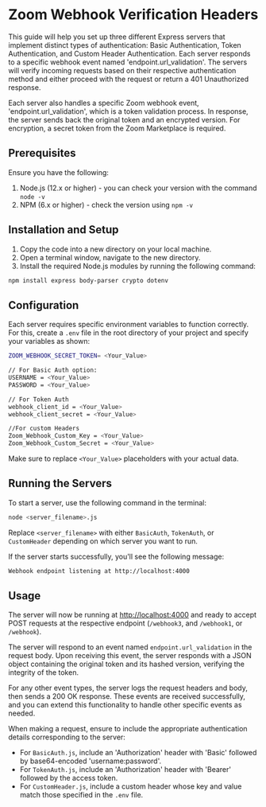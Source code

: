 # Zoom Webhook Verification Headers

This guide will help you set up three different Express servers that implement distinct types of authentication: Basic Authentication, Token Authentication, and Custom Header Authentication. Each server responds to a specific webhook event named 'endpoint.url_validation'. The servers will verify incoming requests based on their respective authentication method and either proceed with the request or return a 401 Unauthorized response.

Each server also handles a specific Zoom webhook event, 'endpoint.url_validation', which is a token validation process. In response, the server sends back the original token and an encrypted version. For encryption, a secret token from the Zoom Marketplace is required.

## Prerequisites
Ensure you have the following:

1. Node.js (12.x or higher) - you can check your version with the command `node -v`
2. NPM (6.x or higher) - check the version using `npm -v`

## Installation and Setup
1. Copy the code into a new directory on your local machine. 
2. Open a terminal window, navigate to the new directory.
3. Install the required Node.js modules by running the following command: 

```bash
npm install express body-parser crypto dotenv
```
   
## Configuration
Each server requires specific environment variables to function correctly. For this, create a `.env` file in the root directory of your project and specify your variables as shown:

```bash
ZOOM_WEBHOOK_SECRET_TOKEN= <Your_Value>

// For Basic Auth option:
USERNAME = <Your_Value>
PASSWORD = <Your_Value>

// For Token Auth
webhook_client_id = <Your_Value>
webhook_client_secret = <Your_Value>

//For custom Headers
Zoom_Webhook_Custom_Key = <Your_Value>
Zoom_Webhook_Custom_Secret = <Your_Value>
```

Make sure to replace `<Your_Value>` placeholders with your actual data.

## Running the Servers
To start a server, use the following command in the terminal:

```bash
node <server_filename>.js
```

Replace `<server_filename>` with either `BasicAuth`, `TokenAuth`, or `CustomHeader` depending on which server you want to run.

If the server starts successfully, you'll see the following message:

```bash
Webhook endpoint listening at http://localhost:4000
```

## Usage
The server will now be running at [http://localhost:4000](http://localhost:4000) and ready to accept POST requests at the respective endpoint (`/webhook3`, and `/webhook1`, or `/webhook`).

The server will respond to an event named `endpoint.url_validation` in the request body. Upon receiving this event, the server responds with a JSON object containing the original token and its hashed version, verifying the integrity of the token. 

For any other event types, the server logs the request headers and body, then sends a 200 OK response. These events are received successfully, and you can extend this functionality to handle other specific events as needed. 

When making a request, ensure to include the appropriate authentication details corresponding to the server:

- For `BasicAuth.js`, include an 'Authorization' header with 'Basic' followed by base64-encoded 'username:password'.
- For `TokenAuth.js`, include an 'Authorization' header with 'Bearer' followed by the access token.
- For `CustomHeader.js`, include a custom header whose key and value match those specified in the `.env` file.
